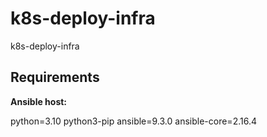 # k8s-deploy-infra
k8s-deploy-infra


## Requirements

**Ansible host:**

python=3.10
python3-pip
ansible=9.3.0
ansible-core=2.16.4

